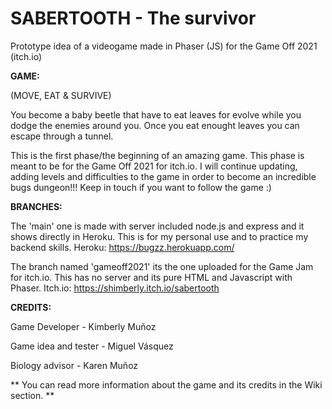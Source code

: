 # SABERTOOTH - The survivor
Prototype idea of a videogame made in Phaser (JS) for the Game Off 2021 (itch.io)

<b>GAME: </b>

(MOVE, EAT & SURVIVE)

You become a baby beetle that have to eat leaves for evolve while you dodge the enemies around you. Once you eat enought leaves you can escape through a tunnel.

This is the first phase/the beginning of an amazing game. This phase is meant to be for the Game Off 2021 for itch.io.
I will continue updating, adding levels and difficulties to the game in order to become an incredible bugs dungeon!!!
Keep in touch if you want to follow the game :)

<b>BRANCHES:</b>

The 'main' one is made with server included node.js and express and it shows directly in Heroku.
This is for my personal use and to practice my backend skills.
Heroku: https://bugzz.herokuapp.com/

The branch named 'gameoff2021' its the one uploaded for the Game Jam for itch.io. This has no server and its pure HTML and Javascript with Phaser.
Itch.io: https://shimberly.itch.io/sabertooth

<b>CREDITS:</b>

Game Developer - Kimberly Muñoz

Game idea and tester - Miguel Vásquez

Biology advisor - Karen Muñoz

** You can read more information about the game and its credits in the Wiki section. **
